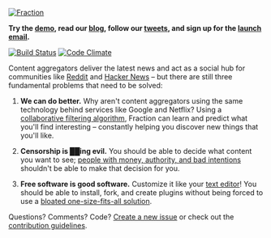 [![Fraction](http://i.imgur.com/sCu2Klt.png)](http://fraction.io)

**Try the [demo](http://demo.fraction.io), read our [blog](http://blog.fraction.io), follow our [tweets](http://twitter.com/GetFraction), and sign up for the [launch email](http://eepurl.com/PS9SD).**

[![Build Status](http://img.shields.io/travis/fraction/fraction.svg)](https://travis-ci.org/fraction/fraction) [![Code Climate](http://img.shields.io/codeclimate/github/fraction/fraction.svg)](https://codeclimate.com/github/fraction/fraction)

Content aggregators deliver the latest news and act as a social hub for communities like [Reddit](http://reddit.com/) and [Hacker News](http://news.ycombinator.com) – but there are still three fundamental problems that need to be solved:

1. **We can do better.** Why aren't content aggregators using the same technology behind services like Google and Netflix? Using a [collaborative filtering algorithm](https://en.wikipedia.org/wiki/Collaborative_filtering#Memory-based), Fraction can learn and predict what you'll find interesting – constantly helping you discover new things that you'll like.

2. **Censorship is ██ing evil.** You should be able to decide what content you want to see; [people with money, authority, and bad intentions](https://firstlook.org/theintercept/2014/02/24/jtrig-manipulation/) shouldn't be able to make that decision for you.

3. **Free software is good software.** Customize it like your [text editor](https://atom.io/)! You should be able to install, fork, and create plugins without being forced to use a [bloated one-size-fits-all solution](http://redditenhancementsuite.com/).

Questions? Comments? Code? [Create a new issue](https://github.com/fraction/fraction/issues/new) or check out the [contribution guidelines](https://github.com/fraction/fraction/blob/master/CONTRIBUTING.md).
